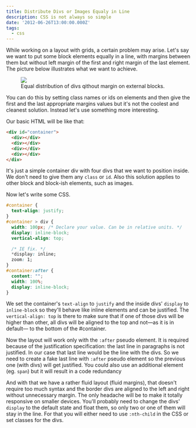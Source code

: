 ```yaml
---
title: Distribute Divs or Images Equaly in Line
description: CSS is not always so simple
date: '2012-06-26T13:00:00.000Z'
tags:
  - css
---
```


While working on a layout with grids, a certain problem may arise. Let's say we want to put some block elements equally in a line, with margins between them but without left margin of the first and right margin of the last element. The picture below illustrates what we want to achieve.

<figure>
  <img src="/blog-assets/div-distribute.png">
  <figcaption>Equal distribution of divs qithout margin on external blocks.</figcaption>
</figure>

You can do this by setting class names or ids on elements and then give the first and the last appropriate margins values but it's not the coolest and cleanest solution. Instead let's use something more interesting.

Our basic HTML will be like that:

```html
<div id="container">
  <div></div>
  <div></div>
  <div></div>
  <div></div>
</div>
```

It's just a simple container div with four divs that we want to position inside. We don't need to give them any `class` or `id`. Also this solution applies to other block and block-ish elements, such as images.

Now let's write some CSS.

```css
#container {
  text-align: justify;
}
#container > div {
  width: 100px; /* Declare your value. Can be in relative units. */
  display: inline-block;
  vertical-align: top;

  /* IE fix. */
  *display: inline;
  zoom: 1;
}
#container:after {
  content: "";
  width: 100%;
  display: inline-block;
}
```

We set the container's `text-align` to `justify` and the inside divs' `display` to `inline-block` so they'll behave like inline elements and can be justified. The `vertical-align: top` is there to make sure that if one of those divs will be higher than other, all divs will be aligned to the top and not—as it is in default— to the bottom of the #container.

Now the layout will work only with the `:after` pseudo element. It is required because of the justification specification: the last line in paragraphs is not justified. In our case that last line would be the line with the divs. So we need to create a fake last line with `:after` pseudo element so the previous one (with divs) will get justified. You could also use an additional element (eg. `span`) but it will result in a code redundancy

And with that we have a rather fluid layout (fluid margins), that doesn't require too much syntax and the border divs are aligned to the left and right without unnecessary margin. The only headache will be to make it totally responsive on smaller devices. You'll probably need to change the divs' `display` to the default state and float them, so only two or one of them will stay in the line. For that you will either need to use `:nth-child` in the CSS or set classes for the divs.
